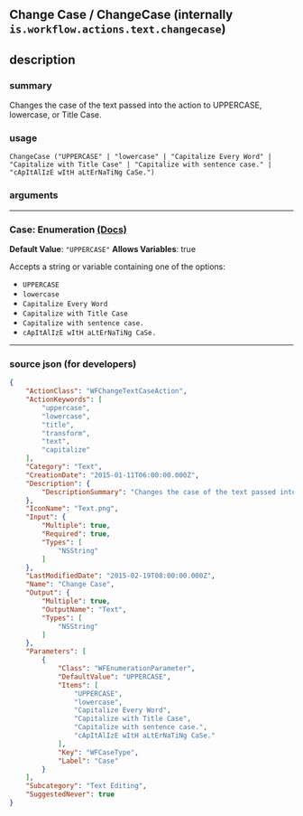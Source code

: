 
## Change Case / ChangeCase (internally `is.workflow.actions.text.changecase`)


## description

### summary

Changes the case of the text passed into the action to UPPERCASE, lowercase, or Title Case.


### usage
```
ChangeCase ("UPPERCASE" | "lowercase" | "Capitalize Every Word" | "Capitalize with Title Case" | "Capitalize with sentence case." | "cApItAlIzE wItH aLtErNaTiNg CaSe.")
```

### arguments

---

### Case: Enumeration [(Docs)](https://pfgithub.github.io/shortcutslang/gettingstarted#enum-select-field)
**Default Value**: `"UPPERCASE"`
**Allows Variables**: true



Accepts a string 
or variable
containing one of the options:

- `UPPERCASE`
- `lowercase`
- `Capitalize Every Word`
- `Capitalize with Title Case`
- `Capitalize with sentence case.`
- `cApItAlIzE wItH aLtErNaTiNg CaSe.`

---

### source json (for developers)

```json
{
	"ActionClass": "WFChangeTextCaseAction",
	"ActionKeywords": [
		"uppercase",
		"lowercase",
		"title",
		"transform",
		"text",
		"capitalize"
	],
	"Category": "Text",
	"CreationDate": "2015-01-11T06:00:00.000Z",
	"Description": {
		"DescriptionSummary": "Changes the case of the text passed into the action to UPPERCASE, lowercase, or Title Case."
	},
	"IconName": "Text.png",
	"Input": {
		"Multiple": true,
		"Required": true,
		"Types": [
			"NSString"
		]
	},
	"LastModifiedDate": "2015-02-19T08:00:00.000Z",
	"Name": "Change Case",
	"Output": {
		"Multiple": true,
		"OutputName": "Text",
		"Types": [
			"NSString"
		]
	},
	"Parameters": [
		{
			"Class": "WFEnumerationParameter",
			"DefaultValue": "UPPERCASE",
			"Items": [
				"UPPERCASE",
				"lowercase",
				"Capitalize Every Word",
				"Capitalize with Title Case",
				"Capitalize with sentence case.",
				"cApItAlIzE wItH aLtErNaTiNg CaSe."
			],
			"Key": "WFCaseType",
			"Label": "Case"
		}
	],
	"Subcategory": "Text Editing",
	"SuggestedNever": true
}
```
